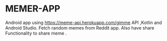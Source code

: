 # MEMER-APP
Android app using https://meme-api.herokuapp.com/gimme API ,Kotlin and Android Studio.
Fetch random memes from Reddit app.
Also have share Functionality to share meme .
